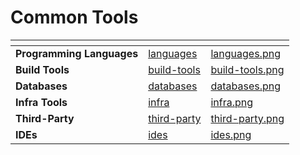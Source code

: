 # Common Tools

<table data-card-size="large" data-view="cards"><thead><tr><th></th><th data-hidden data-card-target data-type="content-ref"></th><th data-hidden data-card-cover data-type="files"></th></tr></thead><tbody><tr><td><strong>Programming Languages</strong></td><td><a href="languages/">languages</a></td><td><a href="../../.gitbook/assets/languages.png">languages.png</a></td></tr><tr><td><strong>Build Tools</strong></td><td><a href="build-tools/">build-tools</a></td><td><a href="../../.gitbook/assets/build-tools.png">build-tools.png</a></td></tr><tr><td><strong>Databases</strong></td><td><a href="databases/">databases</a></td><td><a href="../../.gitbook/assets/databases.png">databases.png</a></td></tr><tr><td><strong>Infra Tools</strong></td><td><a href="infra/">infra</a></td><td><a href="../../.gitbook/assets/infra.png">infra.png</a></td></tr><tr><td><strong>Third-Party</strong></td><td><a href="third-party/">third-party</a></td><td><a href="../../.gitbook/assets/third-party.png">third-party.png</a></td></tr><tr><td><strong>IDEs</strong></td><td><a href="ides/">ides</a></td><td><a href="../../.gitbook/assets/ides.png">ides.png</a></td></tr></tbody></table>
